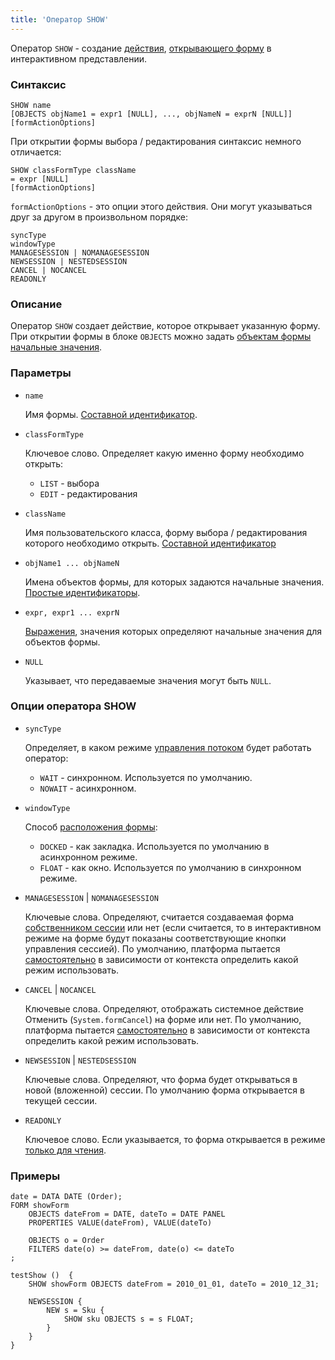 ```yaml
---
title: 'Оператор SHOW'
---
```


Оператор `SHOW` - создание [действия](Actions.md), [открывающего форму](In_an_interactive_view_SHOW_DIALOG.md) в интерактивном представлении. 

### Синтаксис

```
SHOW name 
[OBJECTS objName1 = expr1 [NULL], ..., objNameN = exprN [NULL]]
[formActionOptions] 
```

При открытии формы выбора / редактирования синтаксис немного отличается:

```
SHOW classFormType className
= expr [NULL]
[formActionOptions] 
```

`formActionOptions` - это опции этого действия. Они могут указываться друг за другом в произвольном порядке:

```
syncType
windowType
MANAGESESSION | NOMANAGESESSION
NEWSESSION | NESTEDSESSION
CANCEL | NOCANCEL
READONLY
```

### Описание

Оператор `SHOW` создает действие, которое открывает указанную форму. При открытии формы в блоке `OBJECTS` можно задать [объектам формы](Form_structure.md) [начальные значения](Open_form.md#params).

### Параметры

- `name`

    Имя формы. [Составной идентификатор](IDs.md#cid).

- `classFormType`

    Ключевое слово. Определяет какую именно форму необходимо открыть:

    - `LIST` - выбора
    - `EDIT` - редактирования

- `className`

    Имя пользовательского класса, форму выбора / редактирования которого необходимо открыть. [Составной идентификатор](IDs.md#cid)

- `objName1 ... objNameN`

    Имена объектов формы, для которых задаются начальные значения. [Простые идентификаторы](IDs.md#id).

- `expr, expr1 ... exprN`

    [Выражения](Expression.md), значения которых определяют начальные значения для объектов формы.

- `NULL`

    Указывает, что передаваемые значения могут быть `NULL`.

### Опции оператора SHOW

- `syncType`

    Определяет, в каком режиме [управления потоком](In_an_interactive_view_SHOW_DIALOG.md#flow) будет работать оператор:

    -   `WAIT` - синхронном. Используется по умолчанию.
    -   `NOWAIT` - асинхронном.

- `windowType`

    Способ [расположения формы](In_an_interactive_view_SHOW_DIALOG.md#location):

    -   `DOCKED` - как закладка. Используется по умолчанию в асинхронном режиме.
    -   `FLOAT` -  как окно. Используется по умолчанию в синхронном режиме.

- `MANAGESESSION` | `NOMANAGESESSION`

    Ключевые слова. Определяют, считается создаваемая форма [собственником сессии](Interactive_view.md) или нет (если считается, то в интерактивном режиме на форме будут показаны соответствующие кнопки управления сессией). По умолчанию, платформа пытается [самостоятельно](Interactive_view.md#sysactions) в зависимости от контекста определить какой режим использовать.

- `CANCEL` | `NOCANCEL`

    Ключевые слова. Определяют, отображать системное действие Отменить (`System.formCancel`) на форме или нет. По умолчанию, платформа пытается [самостоятельно](Interactive_view.md#sysactions) в зависимости от контекста определить какой режим использовать.

- `NEWSESSION` | `NESTEDSESSION`

    Ключевые слова. Определяют, что форма будет открываться в новой (вложенной) сессии. По умолчанию форма открывается в текущей сессии.

- `READONLY`

    Ключевое слово. Если указывается, то форма открывается в режиме [только для чтения](In_an_interactive_view_SHOW_DIALOG.md#extra).

### Примеры

```lsf
date = DATA DATE (Order);
FORM showForm
    OBJECTS dateFrom = DATE, dateTo = DATE PANEL
    PROPERTIES VALUE(dateFrom), VALUE(dateTo)

    OBJECTS o = Order
    FILTERS date(o) >= dateFrom, date(o) <= dateTo
;

testShow ()  {
    SHOW showForm OBJECTS dateFrom = 2010_01_01, dateTo = 2010_12_31;

    NEWSESSION {
        NEW s = Sku {
            SHOW sku OBJECTS s = s FLOAT;
        }
    }
}
```
